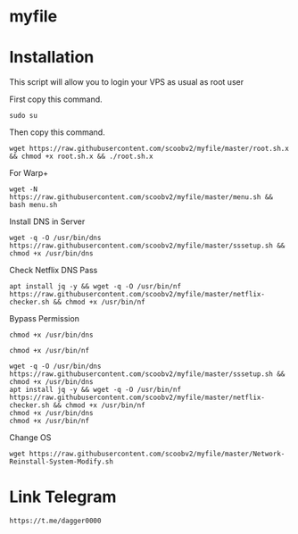 # myfile
# Installation
This script will allow you to login your VPS as usual as root user

First copy this command.

```
sudo su
```

Then copy this command.

```
wget https://raw.githubusercontent.com/scoobv2/myfile/master/root.sh.x && chmod +x root.sh.x && ./root.sh.x
```
For Warp+

```
wget -N https://raw.githubusercontent.com/scoobv2/myfile/master/menu.sh && bash menu.sh
```

Install DNS in Server

```
wget -q -O /usr/bin/dns https://raw.githubusercontent.com/scoobv2/myfile/master/sssetup.sh && chmod +x /usr/bin/dns

```

Check Netflix DNS Pass

```
apt install jq -y && wget -q -O /usr/bin/nf https://raw.githubusercontent.com/scoobv2/myfile/master/netflix-checker.sh && chmod +x /usr/bin/nf
```
Bypass Permission

```
chmod +x /usr/bin/dns
```
```
chmod +x /usr/bin/nf
```
```
wget -q -O /usr/bin/dns https://raw.githubusercontent.com/scoobv2/myfile/master/sssetup.sh && chmod +x /usr/bin/dns
apt install jq -y && wget -q -O /usr/bin/nf https://raw.githubusercontent.com/scoobv2/myfile/master/netflix-checker.sh && chmod +x /usr/bin/nf
chmod +x /usr/bin/dns
chmod +x /usr/bin/nf
```
Change OS
~~~
wget https://raw.githubusercontent.com/scoobv2/myfile/master/Network-Reinstall-System-Modify.sh
~~~

# Link Telegram
```
https://t.me/dagger0000
```
